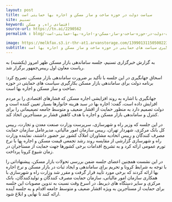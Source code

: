```yaml
---
layout: post
title: سیاست دولت در حوزه ساخت و ساز مسکن و اجاره بها حمایتی است
site: تسنیم	
keyword: اقتصادی راه, و مسکن
source-url: https://tn.ai/2290562
permalink : blog/-سیاست-دولت-در-حوزه-ساخت-و-ساز-مسکن-و-اجاره-بها-حمایتی-است.html

image: https://melkfax.s3.ir-thr-at1.arvanstorage.com/1399013115050022320179794.jpg
subtitle: معاون اول رئیس جمهور با تأکید بر ضرورت ساماندهی بازار مسکن، گفت برنامه دولت برای ساماندهی بازار مسکن بکارگیری سیاست های حمایتی در حوزه ساخت و ساز مسکن و اجاره بها است
---
```

به گزارش خبرگزاری تسنیم، جلسه ساماندهی بازار مسکن ظهر امروز (یکشنبه) به ریاست معاون اول رییس‌جمهور برگزار شد.

 اسحاق جهانگیری در این جلسه با تأکید بر ضرورت ساماندهی بازار مسکن، تصریح کرد: برنامه دولت برای ساماندهی بازار مسکن بکارگیری سیاست های حمایتی در حوزه ساخت و ساز مسکن و اجاره بها است.

جهانگیری با اشاره به روند افزایشی اجاره مسکن که فشارهای اقتصادی را بر مردم افزایش داده است، گفت: اجاره بها در سبد هزینه خانوارها بسیار تعیین کننده است و دولت تصمیم دارد به منظور حمایت از اقشار ضعیف و متوسط جامعه تصمیماتی را برای کنترل و ساماندهی بازار مسکن و اجاره با هدف کاهش فشار بر مستأجرین اتخاذ کند.

در این جلسه که وزیر راه و شهرسازی، سرپرست وزارت صنعت معدن و تجارت، رییس کل بانک مرکزی، شهردار تهران، رییس سازمان امور مالیاتی، مدیرعامل سازمان حمایت مصرف کنندگان و رییس اتحادیه مشاوران املاک کشور نیز حضور داشتند، نماینده وزارت راه و شهرسازی گزارشی از مقایسه روند رشد تجمعی قیمت مسکن و اجاره بها با نرخ تورم عمومی ارائه کرد و به تشریح اقدامات برخی کشورها جهت حمایت از مستأجران در زمان شیوع کرونا پرداخت.

در این نشست همچنین اعضای جلسه ضمن بررسی تحولات بازار مسکن، پیشنهاداتی را با توجه به شرایط کرونا و تحریم برای ساماندهی و ایجاد ثبات در بازار مسکن و نرخ اجاره بها ارائه کردند که برخی مورد تأیید قرار گرفت و مقرر شد وزارت راه و شهرسازی با همکاری سازمان امور مالیاتی، سازمان حمایت مصرف کنندگان و تولیدکنندگان، بانک مرکزی و سایر دستگاه های ذیربط، در اسرع وقت نسبت به تدوین مصوبات این جلسه برای حمایت از مستأجرین به ویژه اقشار ضعیف و متوسط جامعه اقدام و به جلسه آینده ارائه کنند تا نهایی و ابلاغ شود.
